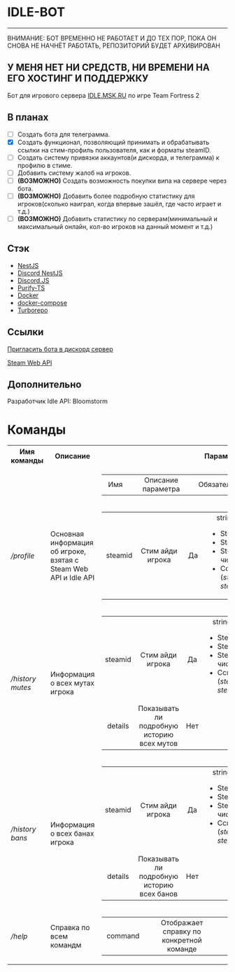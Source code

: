 # IDLE-BOT

---
ВНИМАНИЕ: БОТ ВРЕМЕННО НЕ РАБОТАЕТ И ДО ТЕХ ПОР, ПОКА ОН СНОВА НЕ НАЧНЁТ РАБОТАТЬ, РЕПОЗИТОРИЙ БУДЕТ АРХИВИРОВАН

У МЕНЯ НЕТ НИ СРЕДСТВ, НИ ВРЕМЕНИ НА ЕГО ХОСТИНГ И ПОДДЕРЖКУ
---

Бот для игрового сервера [IDLE.MSK.RU](https://idle.msk.ru) по игре Team Fortress 2

## В планах

-   [ ] Создать бота для телеграмма.
-   [x] Создать функционал, позволяющий принимать и обрабатывать ссылки на стим-профиль пользователя, как и форматы steamID.
-   [ ] Создать систему привязки аккаунтов(и дискорда, и телеграмма) к профилю в стиме.
-   [ ] Добавить систему жалоб на игроков.
-   [ ] **(ВОЗМОЖНО)** Создать возможность покупки випа на сервере через бота.
-   [ ] **(ВОЗМОЖНО)** Добавить более подробную статистику для игроков(сколько наиграл, когда впервые зашёл, где часто играет и т.д.)
-   [ ] **(ВОЗМОЖНО)** Добавить статистику по серверам(минимальный и максимальный онлайн, кол-во игроков на данный момент и т.д.)

## Стэк
- [NestJS](https://nestjs.com/)
- [Discord NestJS](https://github.com/fjodor-rybakov/discord-nestjs)
- [Discord.JS](https://discord.js.org/)
- [Purify-TS](https://gigobyte.github.io/purify/)
- [Docker](https://www.docker.com/)
- [docker-compose](https://docs.docker.com/compose/)
- [Turborepo](https://turbo.build/repo/docs)

## Ссылки

[Пригласить бота в дискорд сервер](https://discord.com/oauth2/authorize?client_id=1204576765821845596)

[Steam Web API](https://steamapi.xpaw.me)

## Дополнительно

Разработчик Idle API: Bloomstorm


# Команды

<table>
    <tr>
        <th>Имя команды</th>
        <th>Описание</th>
        <th>Параметры</th>
    </tr>
    <tr align="center">
        <td colspan=2></td>
        <td>
            <table>
                <tr align="center">
                    <td width="100px">Имя</td>
                    <td width="300px">Описание параметра</td>
                    <td width="150px">Обязательный</td>
                    <td width="300px">тип</td>
                    <td width="150px">Значение по умолчанию</td>
                </tr>
            </table>
        </td>
    </tr>
    <tr>
        <td><i>/profile</i></td>
        <td>Основная информация об игроке, взятая с Steam Web API и Idle API</td>
        <td>
            <table>
                <tr align="center">
                    <td width="100px">steamid</td>
                    <td width="300px">Стим айди игрока</td>
                    <td width="150px">Да</td>
                    <td width="300px">
                        string. Допустимые форматы:
                        <ul align="left">
                            <li>Steam ID2 (<i>STEAM_X:Y:Z</i>)</li>
                            <li>Steam ID3 (<i>[U:X:Y]</i>)</li>
                            <li>Steam64 ID (<i>17-значное число</i>)</li>
                            <li>Ссылка (<i>steamcommunity.com/id и steamcommunity.com/profiles</i>)</li>
                        </ul>
                    </td>
                    <td width="150px">-</td>
                </tr>
            </table>
        </td>
    </tr>
    <tr>
        <td><i>/history mutes</i></td>
        <td>Информация о всех мутах игрока</td>
        <td>
            <table>
                <tr align="center">
                    <td width="100px">steamid</td>
                    <td width="300px">Стим айди игрока</td>
                    <td width="150px">Да</td>
                    <td width="300px">
                        string. Допустимые форматы:
                        <ul align="left">
                            <li>Steam ID2 (<i>STEAM_X:Y:Z</i>)</li>
                            <li>Steam ID3 (<i>[U:X:Y]</i>)</li>
                            <li>Steam64 ID (<i>17-значное число</i>)</li>
                            <li>Ссылка (<i>steamcommunity.com/id и steamcommunity.com/profiles</i>)</li>
                        </ul>
                    </td>
                    <td width="150px">-</td>
                </tr>
                <tr align="center">
                    <td width="100px">details</td>
                    <td width="300px">Показывать ли подробную историю всех мутов</td>
                    <td width="100px">Нет</td>
                    <td width="300px">boolean</td>
                    <td width="150px">False</td>
                </tr>
            </table>
        </td>
    </tr>
    <tr>
        <td><i>/history bans</i></td>
        <td>Информация о всех банах игрока</td>
        <td>
            <table>
                <tr align="center">
                    <td width="100px">steamid</td>
                    <td width="300px">Стим айди игрока</td>
                    <td width="150px">Да</td>
                    <td width="300px">
                        string. Допустимые форматы:
                        <ul align="left">
                            <li>Steam ID2 (<i>STEAM_X:Y:Z</i>)</li>
                            <li>Steam ID3 (<i>[U:X:Y]</i>)</li>
                            <li>Steam64 ID (<i>17-значное число</i>)</li>
                            <li>Ссылка (<i>steamcommunity.com/id и steamcommunity.com/profiles</i>)</li>
                        </ul>
                    </td>
                    <td width="150px">-</td>
                </tr>
                <tr align="center">
                    <td width="100px">details</td>
                    <td width="300px">Показывать ли подробную историю всех банов</td>
                    <td width="150px">Нет</td>
                    <td width="300px">boolean</td>
                    <td width="150px">False</td>
                </tr>
            </table>
        </td>
    </tr>
    <tr>
        <td><i>/help</i></td>
        <td>Справка по всем командм</td>
        <td>
            <table>
                <tr align="center">
                    <td width="100px">command</td>
                    <td width="300px">Отображает справку по конкретной команде</td>
                    <td width="150px">Нет</td>
                    <td width="300px">string</td>
                    <td width="150px">help</td>
                </tr>
            </table>
        </td>
    </tr>
</table>
